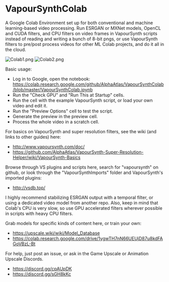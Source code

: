 # VapourSynthColab

A Google Colab Environment set up for both conventional and machine learning-based video processing. Run ESRGAN or MXNet models, OpenCL and CUDA filters, and CPU filters on video frames in VapourSynth scripts instead of reading and writing a bunch of 8-bit pngs, or use VapourSynth filters to pre/post process videos for other ML Colab projects, and do it all in the cloud. 

![Colab1.png](https://raw.githubusercontent.com/AlphaAtlas/VSSH-Wiki-Images/master/images/Colab1.PNG)
![Colab2.png](https://raw.githubusercontent.com/AlphaAtlas/VSSH-Wiki-Images/master/images/Colab2.PNG)

Basic usage:
* Log in to Google, open the notebook: https://colab.research.google.com/github/AlphaAtlas/VapourSynthColab/blob/master/VapourSynthColab.ipynb
* Run the "Check GPU" and "Run This at Startup" cells.
* Run the cell with the example VapourSynth script, or load your own video and edit it.
* Run the "Preview Options" cell to test the script.
* Generate the preview in the preview cell. 
* Process the whole video in a scratch cell. 

For basics on VapourSynth and super resolution filters, see the wiki (and links to other guides) here:
* http://www.vapoursynth.com/doc/
* https://github.com/AlphaAtlas/VapourSynth-Super-Resolution-Helper/wiki/VapourSynth-Basics

Browse through VS plugins and scripts here, search for "vapoursynth" on github, or look through the "VapourSynthImports" folder and VapourSynth's imported plugins:
* http://vsdb.top/

I highly recommend stabilizing ESRGAN output with a temporal filter, or using a dedicated video model from another repo. Also, keep in mind that Colab's CPU is very slow, so use GPU accelerated filters wherever possible in scripts with heavy CPU filters.

Grab models for specific kinds of content here, or train your own:
* https://upscale.wiki/wiki/Model_Database
* https://colab.research.google.com/drive/1ygwTH7nN66UEUjD87u8kdFAGoVBzL-Bt

For help, just post an issue, or ask in the Game Upscale or Animation Upscale Discords.
* https://discord.gg/cpAUpDK
* https://discord.gg/sGH8kKc
